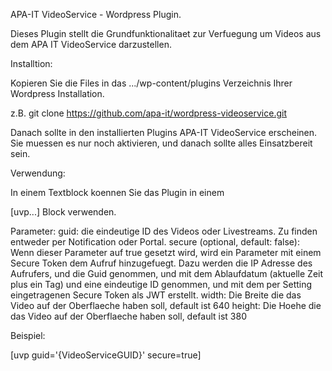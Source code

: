 APA-IT VideoService - Wordpress Plugin.

Dieses Plugin stellt die Grundfunktionalitaet zur Verfuegung um Videos aus dem APA IT VideoService darzustellen.

Installtion:

Kopieren Sie die Files in das .../wp-content/plugins Verzeichnis Ihrer Wordpress Installation.

z.B. 
git clone https://github.com/apa-it/wordpress-videoservice.git

Danach sollte in den installierten Plugins APA-IT VideoService erscheinen. Sie muessen es nur noch aktivieren, und danach sollte alles Einsatzbereit sein.

Verwendung:

In einem Textblock koennen Sie das Plugin in einem

[uvp...] Block verwenden.

Parameter:
   guid: die eindeutige ID des Videos oder Livestreams. Zu finden entweder per Notification oder Portal.
   secure (optional, default: false): Wenn dieser Parameter auf true gesetzt wird, wird ein Parameter mit einem Secure Token
                                      dem Aufruf hinzugefuegt. Dazu werden die IP Adresse des Aufrufers, und die Guid genommen,
                                      und mit dem Ablaufdatum (aktuelle Zeit plus ein Tag) und eine eindeutige ID genommen, und
                                      mit dem per Setting eingetragenen Secure Token als JWT erstellt.
   width: Die Breite die das Video auf der Oberflaeche haben soll, default ist 640
   height: Die Hoehe die das Video auf der Oberflaeche haben soll, default ist 380


Beispiel:

   [uvp guid='{VideoServiceGUID}' secure=true]



